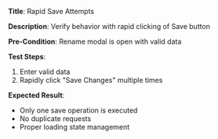 **Title**: Rapid Save Attempts

**Description**: Verify behavior with rapid clicking of Save button

**Pre-Condition**: Rename modal is open with valid data

**Test Steps**:
1. Enter valid data
2. Rapidly click "Save Changes" multiple times

**Expected Result**:
- Only one save operation is executed
- No duplicate requests
- Proper loading state management